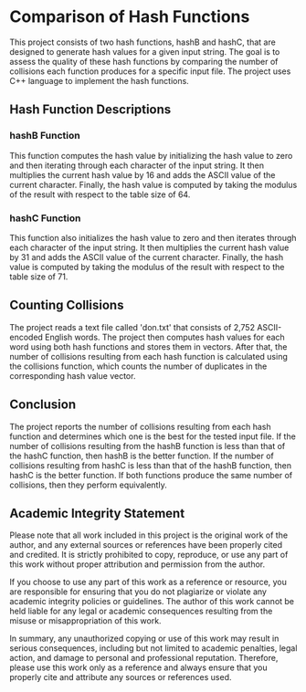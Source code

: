 # Comparison of Hash Functions

This project consists of two hash functions, hashB and hashC, that are designed to generate hash values for a given input string. The goal is to assess the quality of these hash functions by comparing the number of collisions each function produces for a specific input file. The project uses C++ language to implement the hash functions.

## Hash Function Descriptions

### hashB Function

This function computes the hash value by initializing the hash value to zero and then iterating through each character of the input string. It then multiplies the current hash value by 16 and adds the ASCII value of the current character. Finally, the hash value is computed by taking the modulus of the result with respect to the table size of 64.

### hashC Function

This function also initializes the hash value to zero and then iterates through each character of the input string. It then multiplies the current hash value by 31 and adds the ASCII value of the current character. Finally, the hash value is computed by taking the modulus of the result with respect to the table size of 71.

## Counting Collisions
The project reads a text file called 'don.txt' that consists of 2,752 ASCII-encoded English words. The project then computes hash values for each word using both hash functions and stores them in vectors. After that, the number of collisions resulting from each hash function is calculated using the collisions function, which counts the number of duplicates in the corresponding hash value vector.

## Conclusion
The project reports the number of collisions resulting from each hash function and determines which one is the best for the tested input file. If the number of collisions resulting from the hashB function is less than that of the hashC function, then hashB is the better function. If the number of collisions resulting from hashC is less than that of the hashB function, then hashC is the better function. If both functions produce the same number of collisions, then they perform equivalently.

## Academic Integrity Statement

Please note that all work included in this project is the original work of the author, and any external sources or references have been properly cited and credited. It is strictly prohibited to copy, reproduce, or use any part of this work without proper attribution and permission from the author.

If you choose to use any part of this work as a reference or resource, you are responsible for ensuring that you do not plagiarize or violate any academic integrity policies or guidelines. The author of this work cannot be held liable for any legal or academic consequences resulting from the misuse or misappropriation of this work.

In summary, any unauthorized copying or use of this work may result in serious consequences, including but not limited to academic penalties, legal action, and damage to personal and professional reputation. Therefore, please use this work only as a reference and always ensure that you properly cite and attribute any sources or references used.
